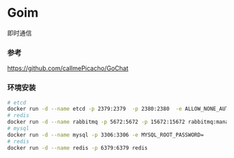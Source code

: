 # Goim
即时通信

### 参考 
https://github.com/callmePicacho/GoChat

### 环境安装
```bash
# etcd
docker run -d --name etcd -p 2379:2379  -p 2380:2380  -e ALLOW_NONE_AUTHENTICATION=yes -e ETCD_ADVERTISE_CLIENT_URLS=http://etcd-server:2379 bitnami/etcd:latest
# redis
docker run -d --name rabbitmq -p 5672:5672 -p 15672:15672 rabbitmq:management-alpine
# mysql
docker run -d --name mysql -p 3306:3306 -e MYSQL_ROOT_PASSWORD=
# redis
docker run -d --name redis -p 6379:6379 redis
```